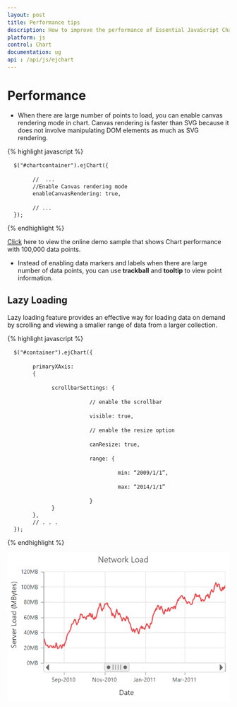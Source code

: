 ```yaml
---
layout: post
title: Performance tips 
description: How to improve the performance of Essential JavaScript Chart
platform: js
control: Chart
documentation: ug
api : /api/js/ejchart
---
```


# Performance 

* When there are large number of points to load, you can enable canvas rendering mode in chart. Canvas rendering is faster than SVG because it does not involve manipulating DOM elements as much as SVG rendering.   

{% highlight javascript %}

      $("#chartcontainer").ejChart({
            
            //  ...
            //Enable Canvas rendering mode
            enableCanvasRendering: true,         

            // ...
      });

{% endhighlight %}

[Click](http://js.syncfusion.com/demos/web/#!/azure/chart/performance) here to view the online demo sample that shows Chart performance with 100,000 data points.


* Instead of enabling data markers and labels when there are large number of data points, you can use **trackball** and **tooltip** to view point information.

## Lazy Loading

Lazy loading feature provides an effective way for loading data on demand by scrolling and viewing a smaller range of data from a larger collection.

{% highlight javascript %}

      $("#container").ejChart({
   
            primaryXAxis:
            {
                
                  scrollbarSettings: {

                              // enable the scrollbar

                              visible: true,  
       
                              // enable the resize option 

                              canResize: true,
       
                              range: {

                                       min: “2009/1/1”,
 
                                       max: “2014/1/1”
  
                              }        
                  }    
            },    
            // . . .	
      });

{% endhighlight %}

![](/js/Chart/Performance_images/Perform_img1.png)